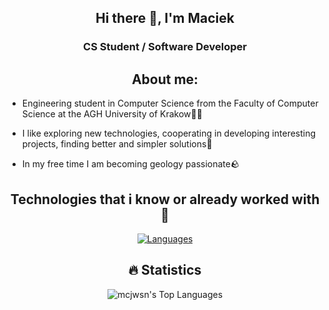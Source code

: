 <div align="center">


## Hi there 👋, I'm Maciek

### CS Student / Software Developer


## About me:
</div>

- Engineering student in Computer Science from the Faculty of Computer Science at the AGH University of Krakow👨‍🎓

- I like exploring new technologies, cooperating in developing interesting projects, finding better and simpler solutions🎲
 
- In my free time I am becoming geology passionate🪨
  
<div align="center">

## Technologies that i know or already worked with 🤟

[![Languages](https://skillicons.dev/icons?i=java,py,cpp,git,bash,html,ts,css,anaconda,c,cmake,js,react,rust,express,visualstudio,discord,nodejs,flask,gradle,haskell,kotlin,github,gmail,linux,md,mysql,nodejs,postman,pytorch,r,vim,vite,vscode,windows,apple,cs,dart,elixir,emacs,githubactions,latex,linkedin,npm,maven)](https://skillicons.dev)

## 🔥 Statistics

![mcjwsn's Top Languages](https://github-readme-stats.vercel.app/api/top-langs/?username=mcjwsn&theme=vue-dark&show_icons=true&hide_border=true&layout=compact&langs_count=12&hide=css,html,jupyter%20notebook&card_width=600)  
